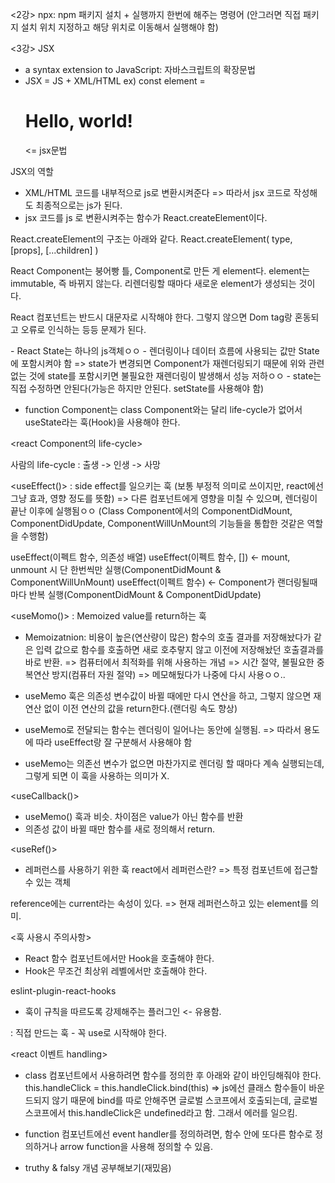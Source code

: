 <2강>
npx: npm 패키지 설치 + 실행까지 한번에 해주는 명령어
(안그러면 직접 패키지 설치 위치 지정하고 해당 위치로 이동해서 실행해야 함)

<3강>
JSX
- a syntax extension to JavaScript: 자바스크립트의 확장문법
- JSX = JS + XML/HTML
ex) const element = <h1>Hello, world!</h1> <= jsx문법

JSX의 역할
- XML/HTML 코드를 내부적으로 js로 변환시켜준다
=> 따라서 jsx 코드로 작성해도 최종적으로는 js가 된다.
- jsx 코드를 js 로 변환시켜주는 함수가 React.createElement이다.

React.createElement의 구조는 아래와 같다.
React.createElement(
    type,
    [props],
    [...children]
)


React Component는 붕어빵 틀, Component로 만든 게 element다.
element는 immutable, 즉 바뀌지 않는다. 
리렌더링할 때마다 새로운 element가 생성되는 것이다.

React 컴포넌트는 반드시 대문자로 시작해야 한다.
그렇지 않으면 Dom tag랑 혼동되고 오류로 인식하는 등등 문제가 된다.

<State>
- React State는 하나의 js객체ㅇㅇ
- 렌더링이나 데이터 흐름에 사용되는 값만 State에 포함시켜야 함
=> state가 변경되면 Component가 재렌더링되기 때문에 위와 관련없는 것에 state를 포함시키면 불필요한 재렌더링이 발생해서 성능 저하ㅇㅇ
- state는 직접 수정하면 안된다(가능은 하지만 안된다. setState를 사용해야 함)

- function Component는 class Component와는 달리 life-cycle가 없어서 useState라는 훅(Hook)을 사용해야 한다.

<react Component의 life-cycle>

사람의 life-cycle
: 출생 -> 인생 -> 사망


<useEffect()>
: side effect를 일으키는 훅
(보통 부정적 의미로 쓰이지만, react에선 그냥 효과, 영향 정도를 뜻함)
=> 다른 컴포넌트에게 영향을 미칠 수 있으며, 렌더링이 끝난 이후에 실행됨ㅇㅇ
(Class Component에서의 ComponentDidMount, ComponentDidUpdate, ComponentWillUnMount의 기능들을 통합한 것같은 역할을 수행함)
 
useEffect(이펙트 함수, 의존성 배열)
useEffect(이펙트 함수, []) <- mount, unmount 시 단 한번씩만 실행(ComponentDidMount & ComponentWillUnMount)
useEffect(이펙트 함수) <- Component가 랜더링될때마다 반복 실행(ComponentDidMount & ComponentDidUpdate)

<useMomo()>
: Memoized value를 return하는 훅
- Memoizatnion: 비용이 높은(연산량이 많은) 함수의 호출 결과를 저장해놨다가 같은 입력 값으로 함수를 호출하면 새로 호추랗지 않고 이전에 저장해놨던 호출결과를 바로 반환.
=> 컴퓨터에서 최적화를 위해 사용하는 개념 
=> 시간 절약, 불필요한 중복연산 방지(컴퓨터 자원 절약)
=> 메모해뒀다가 나중에 다시 사용ㅇㅇ..

- useMemo 훅은 의존성 변수값이 바뀔 때에만 다시 연산을 하고, 그렇지 않으면 재연산 없이 이전 연산의 값을 return한다.(랜더링 속도 향상)

- useMemo로 전달되는 함수는 렌더링이 일어나는 동안에 실행됨.
=> 따라서 용도에 따라 useEffect랑 잘 구분해서 사용해야 함

- useMemo는 의존선 변수가 없으면 마찬가지로 렌더링 할 때마다 계속 실행되는데, 그렇게 되면 이 훅을 사용하는 의미가 X.

<useCallback()>
- useMemo() 훅과 비슷. 차이점은 value가 아닌 함수를 반환
- 의존성 값이 바뀔 때만 함수를 새로 정의해서 return.

<useRef()>
- 레퍼런스를 사용하기 위한 훅
react에서 레퍼런스란?
=> 특정 컴포넌트에 접근할 수 있는 객체

 reference에는 current라는 속성이 있다.
 => 현재 레퍼런스하고 있는 element를 의미.


 <훅 사용시 주의사항>
 - React 함수 컴포넌트에서만 Hook을 호출해야 한다.
 - Hook은 무조건 최상위 레벨에서만 호출해야 한다.

 eslint-plugin-react-hooks
 - 훅이 규칙을 따르도록 강제해주는 플러그인 <- 유용함.


<Custom Hook>
: 직접 만드는 훅
- 꼭 use로 시작해야 한다.

<react 이벤트 handling>
- class 컴포넌트에서 사용하려면 함수를 정의한 후 아래와 같이 바인딩해줘야 한다.
this.handleClick = this.handleClick.bind(this)
=> js에선 클래스 함수들이 바운드되지 않기 때문에 bind를 따로 안해주면 글로벌 스코프에서 호출되는데, 글로벌 스코프에서 this.handleClick은 undefined라고 함.
그래서 에러를 일으킴.

- function 컴포넌트에선 event handler를 정의하려면,
함수 안에 또다른 함수로 정의하거나 arrow function을 사용해 정의할 수 있음.


* truthy & falsy 개념 공부해보기(재밌음)
